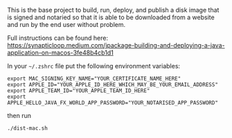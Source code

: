 This is the base project to build, run, deploy, and publish a disk image 
that is signed and notaried so that it is able to be downloaded from a
website and run by the end user without problem.

Full instructions can be found here:
https://synapticloop.medium.com/jpackage-building-and-deploying-a-java-application-on-macos-3fe48b4cb1d1

In your `~/.zshrc` file put the following environment variables:

```
export MAC_SIGNING_KEY_NAME="YOUR_CERTIFICATE_NAME_HERE"
export APPLE_ID="YOUR_APPLE_ID_HERE_WHICH_MAY_BE_YOUR_EMAIL_ADDRESS"
export APPLE_TEAM_ID="YOUR_APPLE_TEAM_ID_HERE"
export APPLE_HELLO_JAVA_FX_WORLD_APP_PASSWORD="YOUR_NOTARISED_APP_PASSWORD"
```

then run

`./dist-mac.sh`